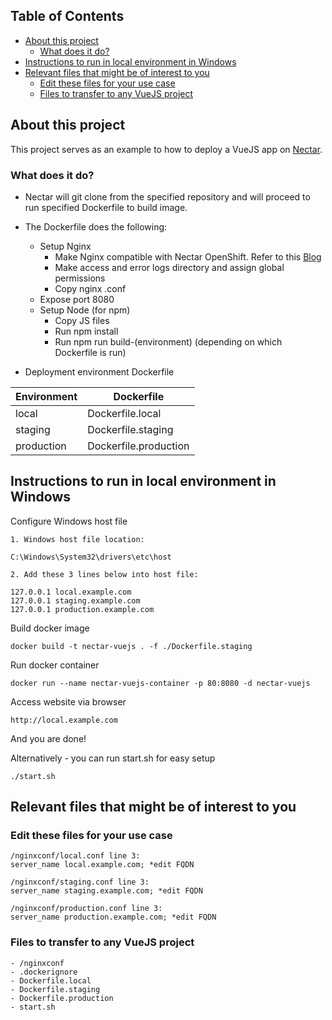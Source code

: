## Table of Contents
- [About this project](#about-this-project)
    - [What does it do?](#what-does-it-do?)
- [Instructions to run in local environment in Windows](#instructions-to-run-in-local-environment-in-windows)
- [Relevant files that might be of interest to you](#relevant-files-that-might-be-of-interest-to-you)
    - [Edit these files for your use case](#edit-these-files-for-your-use-case)
    - [Files to transfer to any VueJS project](#files-to-transfer-to-any-vuejs-project)

## About this project
This project serves as an example to how to deploy a VueJS app on [Nectar](https://www.tech.gov.sg/media/technews/getting-to-know-nectar-and-apex).

### What does it do?
- Nectar will git clone from the specified repository and will proceed to run specified Dockerfile to build image.

- The Dockerfile does the following:
    - Setup Nginx
        - Make Nginx compatible with Nectar OpenShift. Refer to this [Blog](https://torstenwalter.de/openshift/nginx/2017/08/04/nginx-on-openshift.html#run_nginx_in_openshift)
        - Make access and error logs directory and assign global permissions
        - Copy nginx .conf
    - Expose port 8080
    - Setup Node (for npm)
        - Copy JS files
        - Run npm install 
        - Run npm run build-(environment) (depending on which Dockerfile is run)
        
- Deployment environment Dockerfile

Environment | Dockerfile
------------ | -------------
local | Dockerfile.local
staging | Dockerfile.staging
production | Dockerfile.production

## Instructions to run in local environment in Windows
Configure Windows host file
```
1. Windows host file location:

C:\Windows\System32\drivers\etc\host

2. Add these 3 lines below into host file:

127.0.0.1 local.example.com
127.0.0.1 staging.example.com
127.0.0.1 production.example.com
```

Build docker image
```
docker build -t nectar-vuejs . -f ./Dockerfile.staging
```

Run docker container
```
docker run --name nectar-vuejs-container -p 80:8080 -d nectar-vuejs
```

Access website via browser
```
http://local.example.com
```

And you are done!

Alternatively - you can run start.sh for easy setup
```
./start.sh
```

## Relevant files that might be of interest to you

### Edit these files for your use case

```
/nginxconf/local.conf line 3:
server_name local.example.com; *edit FQDN
```

```
/nginxconf/staging.conf line 3:
server_name staging.example.com; *edit FQDN
```

```
/nginxconf/production.conf line 3:
server_name production.example.com; *edit FQDN
```

### Files to transfer to any VueJS project

```
- /nginxconf
- .dockerignore
- Dockerfile.local
- Dockerfile.staging
- Dockerfile.production
- start.sh
```

